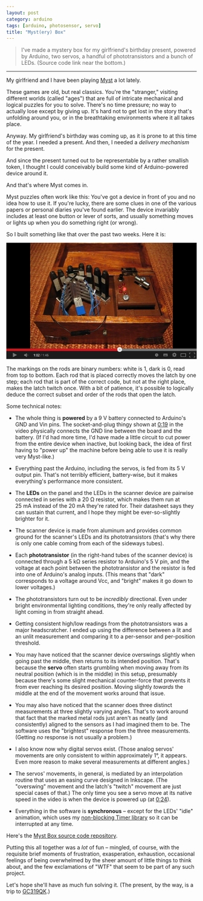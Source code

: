 ```yaml
---
layout: post
category: arduino
tags: [arduino, photosensor, servo]
title: "Myst(ery) Box"
---
```


> I've made a mystery box for my girlfriend's birthday present, powered by Arduino, two servos, a handful of phototransistors and a bunch of LEDs.
> (Source code link near the bottom.)

******

My girlfriend and I have been playing [Myst](http://en.wikipedia.org/wiki/Myst_series) a lot lately.

These games are old, but real classics.
You're the "stranger," visiting different worlds (called "ages") that are full of intricate mechanical and logical puzzles for you to solve.
There's no time pressure; no way to actually lose except by giving up.
It's hard not to get lost in the story that's unfolding around you,
or in the breathtaking environments where it all takes place.

Anyway.
My girlfriend's birthday was coming up, as it is prone to at this time of the year.
I needed a present.
And then, I needed a *delivery mechanism* for the present.

And since the present turned out to be representable by a rather smallish token,
I thought I could conceivably build some kind of Arduino-powered device around it.

And that's where Myst comes in.

Myst puzzles often work like this:
You've got a device in front of you and no idea how to use it.
If you're lucky, there are some clues in one of the various papers or personal diaries you've found earlier.
The device invariably includes at least one button or lever of sorts, and usually something moves or lights up when you do something right (or wrong).

So I built something like that over the past two weeks. Here it is:

[![YouTube video](/assets/2013-12-31-mystbox/youtube-preview.png)](http://www.youtube.com/watch?v=uZOFK5aAuGQ)

The markings on the rods are binary numbers: white is 1, dark is 0, read from top to bottom.
Each rod that is placed correctly moves the latch by one step;
each rod that is part of the correct code, but not at the right place, makes the latch twitch once.
With a bit of patience, it's possible to logically deduce the correct subset and order of the rods that open the latch.

Some technical notes:

* The whole thing is **powered** by a 9&nbsp;V battery connected to Arduino's GND and Vin pins.
  The socket-and-plug thingy shown at [0:19](http://www.youtube.com/watch?v=uZOFK5aAuGQ#t=19) in the video physically connects the GND line between the board and the battery.
  (If I'd had more time, I'd have made a little circuit to cut power from the entire device when inactive,
  but looking back, the idea of first having to "power up" the machine before being able to use it is really very Myst-like.)

* Everything past the Arduino, including the servos, is fed from its 5&nbsp;V output pin.
  That's not terribly efficient, battery-wise, but it makes everything's performance more consistent.

* The **LEDs** on the panel and the LEDs in the scanner device are pairwise connected in series with a 20&nbsp;&Omega; resistor,
  which makes them run at 25&nbsp;mA instead of the 20&nbsp;mA they're rated for.
  Their datasheet says they can sustain that current, and I hope they might be ever-so-slightly brighter for it.

* The scanner device is made from aluminum and provides common ground for the scanner's LEDs and its phototransistors
  (that's why there is only one cable coming from each of the sideways tubes).

* Each **phototransistor** (in the right-hand tubes of the scanner device) is connected through a 5&nbsp;k&Omega; series resistor to Arduino's 5&nbsp;V pin,
  and the voltage at each point between the phototransistor and the resistor is fed into one of Arduino's analog inputs.
  (This means that "dark" corresponds to a voltage around Vcc, and "bright" makes it go down to lower voltages.)

* The phototransistors turn out to be *incredibly* directional.
  Even under bright environmental lighting conditions, they're only really affected by light coming in from straight ahead.

* Getting consistent high/low readings from the phototransistors was a major headscratcher.
  I ended up using the difference between a lit and an unlit measurement and comparing it to a per-sensor and per-position threshold.

* You may have noticed that the scanner device overswings slightly when going past the middle, then returns to its intended position.
  That's because the **servo** often starts grumbling when moving away from its neutral position (which is in the middle) in this setup,
  presumably because there's some slight mechanical counter-force that prevents it from ever reaching its desired position.
  Moving slightly *towards* the middle at the end of the movement works around that issue.

* You may also have noticed that the scanner does three distinct measurements at three slightly varying angles.
  That's to work around that fact that the marked metal rods just aren't as neatly (and consistently) aligned to the sensors as I had imagined them to be.
  The software uses the "brightest" response from the three measurements. (Getting *no* response is not usually a problem.)

* I also know now why digital servos exist.
  (Those analog servos' movements are only consistent to within approximately 1&deg;, it appears.
  Even more reason to make several measurements at different angles.)

* The servos' movements, in general, is mediated by an interpolation routine that uses an easing curve designed in Inkscape.
  (The "overswing" movement and the latch's "twitch" movement are just special cases of that.)
  The only time you see a servo move at its native speed in the video is when the device is powered up (at [0:24](http://www.youtube.com/watch?v=uZOFK5aAuGQ#t=24)).

* Everything in the software is **synchronous** &ndash;
  except for the LEDs' "idle" animation, which uses my [non-blocking Timer library](https://github.com/michael-buschbeck/arduino/blob/master/Timer/Timer.h)
  so it can be interrupted at any time.

Here's the [Myst Box source code repository](https://github.com/michael-buschbeck/mystbox).

Putting this all together was a *lot* of fun &ndash;
mingled, of course, with the requisite brief moments of frustration, exasperation, exhaustion,
occasional feelings of being overwhelmed by the sheer amount of little things to think about,
and the few exclamations of "WTF" that seem to be part of any such project.

Let's hope she'll have as much fun solving it.
(The present, by the way, is a trip to [GC319QK](http://www.geocaching.com/geocache/GC319QK_lost-caches-lost-in-der-ostsee).)
